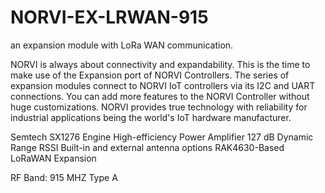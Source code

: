 # NORVI-EX-LRWAN-915
an expansion module with LoRa WAN communication.

NORVI is always about connectivity and expandability. This is the time to make use of the Expansion port of NORVI Controllers. 
The series of expansion modules connect to NORVI IoT controllers via its I2C and UART connections. 
You can add more features to the NORVI Controller without huge customizations. 
NORVI provides true technology with reliability for industrial applications being the world's IoT hardware manufacturer.

Semtech SX1276 Engine
High-efficiency Power Amplifier
127 dB Dynamic Range RSSI
Built-in and external antenna options
RAK4630-Based LoRaWAN Expansion

RF Band:  915 MHZ Type A 
